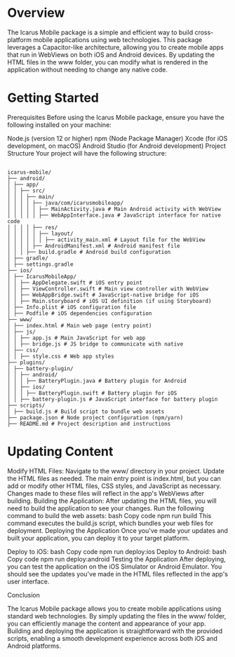 # Overview

The Icarus Mobile package is a simple and efficient way to build cross-platform mobile applications using web technologies. This package leverages a Capacitor-like architecture, allowing you to create mobile apps that run in WebViews on both iOS and Android devices. By updating the HTML files in the www folder, you can modify what is rendered in the application without needing to change any native code.

# Getting Started

Prerequisites
Before using the Icarus Mobile package, ensure you have the following installed on your machine:

Node.js (version 12 or higher)
npm (Node Package Manager)
Xcode (for iOS development, on macOS)
Android Studio (for Android development)
Project Structure
Your project will have the following structure:

```

icarus-mobile/
├── android/
│ ├── app/
│ │ ├── src/
│ │ │ ├── main/
│ │ │ │ ├── java/com/icarusmobileapp/
│ │ │ │ │ ├── MainActivity.java # Main Android activity with WebView
│ │ │ │ │ ├── WebAppInterface.java # JavaScript interface for native code
│ │ │ │ ├── res/
│ │ │ │ │ ├── layout/
│ │ │ │ │ │ ├── activity_main.xml # Layout file for the WebView
│ │ │ │ ├── AndroidManifest.xml # Android manifest file
│ │ │ ├── build.gradle # Android build configuration
│ ├── gradle/
│ ├── settings.gradle
├── ios/
│ ├── IcarusMobileApp/
│ │ ├── AppDelegate.swift # iOS entry point
│ │ ├── ViewController.swift # Main view controller with WebView
│ │ ├── WebAppBridge.swift # JavaScript-native bridge for iOS
│ │ ├── Main.storyboard # iOS UI definition (if using Storyboard)
│ ├── Info.plist # iOS configuration file
│ ├── Podfile # iOS dependencies configuration
├── www/
│ ├── index.html # Main web page (entry point)
│ ├── js/
│ │ ├── app.js # Main JavaScript for web app
│ │ ├── bridge.js # JS bridge to communicate with native
│ ├── css/
│ │ ├── style.css # Web app styles
├── plugins/
│ ├── battery-plugin/
│ │ ├── android/
│ │ │ ├── BatteryPlugin.java # Battery plugin for Android
│ │ ├── ios/
│ │ │ ├── BatteryPlugin.swift # Battery plugin for iOS
│ │ ├── battery-plugin.js # JavaScript interface for battery plugin
├── scripts/
│ ├── build.js # Build script to bundle web assets
├── package.json # Node project configuration (npm/yarn)
├── README.md # Project description and instructions
```

# Updating Content

Modify HTML Files:
Navigate to the www/ directory in your project.
Update the HTML files as needed. The main entry point is index.html, but you can add or modify other HTML files, CSS styles, and JavaScript as necessary.
Changes made to these files will reflect in the app's WebViews after building.
Building the Application:
After updating the HTML files, you will need to build the application to see your changes.
Run the following command to build the web assets:
bash
Copy code
npm run build
This command executes the build.js script, which bundles your web files for deployment.
Deploying the Application
Once you've made your updates and built your application, you can deploy it to your target platform.

Deploy to iOS:
bash
Copy code
npm run deploy:ios
Deploy to Android:
bash
Copy code
npm run deploy:android
Testing the Application
After deploying, you can test the application on the iOS Simulator or Android Emulator. You should see the updates you've made in the HTML files reflected in the app's user interface.

Conclusion

The Icarus Mobile package allows you to create mobile applications using standard web technologies. By simply updating the files in the www/ folder, you can efficiently manage the content and appearance of your app. Building and deploying the application is straightforward with the provided scripts, enabling a smooth development experience across both iOS and Android platforms.
